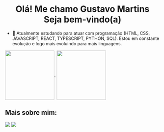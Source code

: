 <h1 align='center'>
  Olá! Me chamo Gustavo Martins
  <br/>
  Seja bem-vindo(a)
</h1>

- 🌱 Atualmente estudando para atuar com programação (HTML, CSS, JAVASCRIPT, REACT, TYPESCRIPT, PYTHON, SQL). Estou em constante evolução e logo mais evoluindo para mais linguagens.

<div>  
<a href="https://github.com/Guhemar">
<img height="160em" align="center" src="https://github-readme-stats.vercel.app/api/top-langs/?username=Guhemar&layout=compact&theme=holi&locale=pt-br&count_private=true" />
</a>&nbsp;<a href="https://github.com/Guhemar"><img height="160em" align="center" src="https://github-readme-stats.vercel.app/api?username=Guhemar&show_icons=true&theme=holi&locale=pt-br&count_private=true&include_all_commits=true"/></a>
</div>

## Mais sobre mim:
<div> 
  <a href="https://www.linkedin.com/in/gustavomartins0923/" target="_blank"><img src="https://img.shields.io/badge/-LinkedIn-%230077B5?style=for-the-badge&logo=linkedin&logoColor=white" target="_blank"></a> 
  <a href = "mailto:gustavohemar@gmail.com"><img src="https://img.shields.io/badge/-Gmail-%23333?style=for-the-badge&logo=gmail&logoColor=white" target="_blank"></a>
</div>
